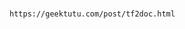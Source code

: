 #
```
https://geektutu.com/post/tf2doc.html
```

```

```

```

```

#
```

```

```

```

#
```

```

```

```


#
```

```

```

```


#
```

```

```

```


#
```

```

```

```
